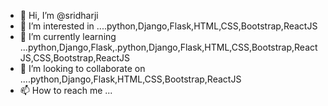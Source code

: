 - 👋 Hi, I’m @sridharji
- 👀 I’m interested in ....python,Django,Flask,HTML,CSS,Bootstrap,ReactJS
- 🌱 I’m currently learning ...python,Django,Flask,.python,Django,Flask,HTML,CSS,Bootstrap,ReactJS,CSS,Bootstrap,ReactJS
- 💞️ I’m looking to collaborate on ....python,Django,Flask,HTML,CSS,Bootstrap,ReactJS
- 📫 How to reach me ...

<!---
sridharji/sridharji is a ✨ special ✨ repository because its `README.md` (this file) appears on your GitHub profile.
You can click the Preview link to take a look at your changes.
--->
